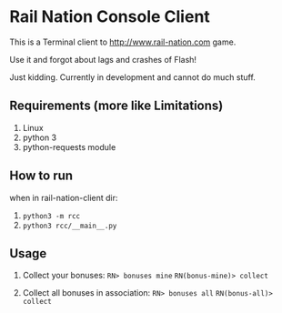 Rail Nation Console Client
==========================

This is a Terminal client to http://www.rail-nation.com game.

Use it and forgot about lags and crashes of Flash!

Just kidding. Currently in development and cannot do much stuff.

Requirements (more like Limitations)
--------------------------
1. Linux
2. python 3
3. python-requests module

How to run
-----------
when in rail-nation-client dir:

1. `python3 -m rcc`
2. `python3 rcc/__main__.py`

Usage
------

1. Collect your bonuses:
`RN> bonuses mine`
`RN(bonus-mine)> collect`

2. Collect all bonuses in association:
`RN> bonuses all`
`RN(bonus-all)> collect`